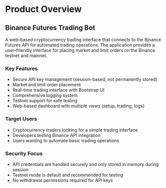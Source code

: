 # Product Overview

## Binance Futures Trading Bot

A web-based cryptocurrency trading interface that connects to the Binance Futures API for automated trading operations. The application provides a user-friendly interface for placing market and limit orders on the Binance testnet and mainnet.

### Key Features
- Secure API key management (session-based, not permanently stored)
- Market and limit order placement
- Real-time trading interface with Bootstrap UI
- Comprehensive logging system
- Testnet support for safe testing
- Web-based dashboard with multiple views (setup, trading, logs)

### Target Users
- Cryptocurrency traders looking for a simple trading interface
- Developers testing Binance API integration
- Users wanting to automate basic trading operations

### Security Focus
- API credentials are handled securely and only stored in memory during session
- Testnet mode is default and recommended for testing
- No withdrawal permissions required for API keys